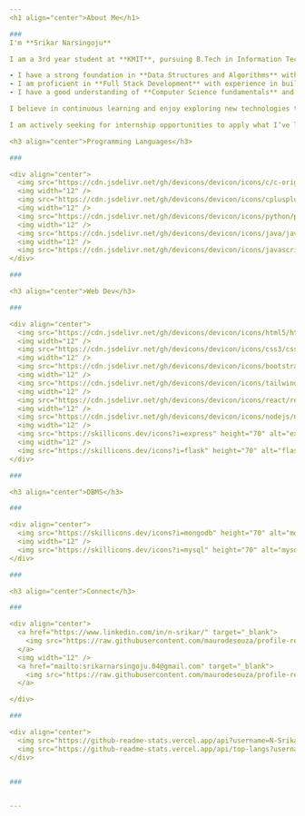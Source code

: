 ```yaml
---
<h1 align="center">About Me</h1>

###
I'm **Srikar Narsingoju**

I am a 3rd year student at **KMIT**, pursuing B.Tech in Information Technology.

- I have a strong foundation in **Data Structures and Algorithms** with good problem-solving skills.
- I am proficient in **Full Stack Development** with experience in building modern & dynamic web applications, from front-end interfaces to back-end systems.
- I have a good understanding of **Computer Science fundamentals** and **Object Oriented Programming** concepts.

I believe in continuous learning and enjoy exploring new technologies to expand my skill set.

I am actively seeking for internship opportunities to apply what I’ve learned and gain hands-on experience.

<h3 align="center">Programming Languages</h3>

###

<div align="center">
  <img src="https://cdn.jsdelivr.net/gh/devicons/devicon/icons/c/c-original.svg" height="70" alt="c logo"  />
  <img width="12" />
  <img src="https://cdn.jsdelivr.net/gh/devicons/devicon/icons/cplusplus/cplusplus-original.svg" height="70" alt="cplusplus logo"  />
  <img width="12" />
  <img src="https://cdn.jsdelivr.net/gh/devicons/devicon/icons/python/python-original.svg" height="70" alt="python logo"  />
  <img width="12" />
  <img src="https://cdn.jsdelivr.net/gh/devicons/devicon/icons/java/java-original.svg" height="70" alt="java logo"  />
  <img width="12" />
  <img src="https://cdn.jsdelivr.net/gh/devicons/devicon/icons/javascript/javascript-original.svg" height="70" alt="javascript logo"  />
</div>

###

<h3 align="center">Web Dev</h3>

###

<div align="center">
  <img src="https://cdn.jsdelivr.net/gh/devicons/devicon/icons/html5/html5-original.svg" height="70" alt="html5 logo"  />
  <img width="12" />
  <img src="https://cdn.jsdelivr.net/gh/devicons/devicon/icons/css3/css3-original.svg" height="70" alt="css3 logo"  />
  <img width="12" />
  <img src="https://cdn.jsdelivr.net/gh/devicons/devicon/icons/bootstrap/bootstrap-original.svg" height="70" alt="bootstrap logo"  />
  <img width="12" />
  <img src="https://cdn.jsdelivr.net/gh/devicons/devicon/icons/tailwindcss/tailwindcss-original-wordmark.svg" height="70" alt="tailwindcss logo"  />
  <img width="12" />
  <img src="https://cdn.jsdelivr.net/gh/devicons/devicon/icons/react/react-original.svg" height="70" alt="react logo"  />
  <img width="12" />
  <img src="https://cdn.jsdelivr.net/gh/devicons/devicon/icons/nodejs/nodejs-original.svg" height="70" alt="nodejs logo"  />
  <img width="12" />
  <img src="https://skillicons.dev/icons?i=express" height="70" alt="express logo"  />
  <img width="12" />
  <img src="https://skillicons.dev/icons?i=flask" height="70" alt="flask logo"  />
</div>

###

<h3 align="center">DBMS</h3>

###

<div align="center">
  <img src="https://skillicons.dev/icons?i=mongodb" height="70" alt="mongodb logo"  />
  <img width="12" />
  <img src="https://skillicons.dev/icons?i=mysql" height="70" alt="mysql logo"  />
</div>

###

<h3 align="center">Connect</h3>

###

<div align="center">
  <a href="https://www.linkedin.com/in/n-srikar/" target="_blank">
    <img src="https://raw.githubusercontent.com/maurodesouza/profile-readme-generator/master/src/assets/icons/social/linkedin/default.svg" width="60" height="70" alt="linkedin logo"  />
  </a>
  <img width="12" />
  <a href="mailto:srikarnarsingoju.04@gmail.com" target="_blank">
    <img src="https://raw.githubusercontent.com/maurodesouza/profile-readme-generator/master/src/assets/icons/social/gmail/default.svg" width="60" height="70" alt="gmail logo" />
  </a>

</div>

###

<div align="center">
  <img src="https://github-readme-stats.vercel.app/api?username=N-Srikar&show_icons=true&theme=radical" height="150" alt="stats graph"  />
  <img src="https://github-readme-stats.vercel.app/api/top-langs?username=N-Srikar&locale=en&layout=compact&card_width=395&langs_count=10&theme=radical" height="150" alt="languages graph"  />
</div>


###


---
```

